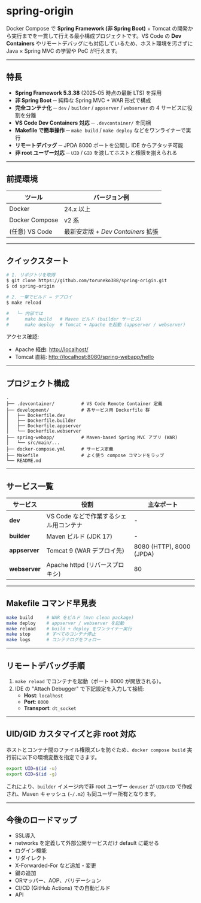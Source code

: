 # spring-origin

Docker Compose で **Spring Framework (非 Spring Boot)** + Tomcat の開発から実行までを一貫して行える最小構成プロジェクトです。VS Code の **Dev Containers** やリモートデバッグにも対応しているため、ホスト環境を汚さずに Java × Spring MVC の学習や PoC が行えます。

---

## 特長

- **Spring Framework 5.3.38** (2025‑05 時点の最新 LTS) を採用
- **非 Spring Boot** ─ 純粋な Spring MVC + WAR 形式で構成
- **完全コンテナ化** ─ `dev` / `builder` / `appserver` / `webserver` の 4 サービスに役割を分離
- **VS Code Dev Containers 対応** ─ `.devcontainer/` を同梱
- **Makefile で簡単操作** ─ `make build` / `make deploy` などをワンライナーで実行
- **リモートデバッグ** ─ JPDA 8000 ポートを公開し IDE からアタッチ可能
- **非 root ユーザー対応** ─ `UID` / `GID` を渡してホストと権限を揃えられる

---

## 前提環境

| ツール | バージョン例 |
| ------ | ------------ |
| Docker | 24.x 以上 |
| Docker Compose | v2 系 |
| (任意) VS Code | 最新安定版 + *Dev Containers* 拡張 |

---

## クイックスタート

```bash
# 1. リポジトリを取得
$ git clone https://github.com/toruneko388/spring-origin.git
$ cd spring-origin

# 2. 一撃でビルド → デプロイ
$ make reload

#   └─ 内部では
#      make build   # Maven ビルド (builder サービス)
#      make deploy  # Tomcat + Apache を起動 (appserver / webserver)
```

アクセス確認:

- Apache 経由: <http://localhost/>
- Tomcat 直結: <http://localhost:8080/spring-webapp/hello>

---

## プロジェクト構成

```
.
├── .devcontainer/          # VS Code Remote Container 定義
├── development/            # 各サービス用 Dockerfile 群
│   ├── Dockerfile.dev
│   ├── Dockerfile.builder
│   ├── Dockerfile.appserver
│   └── Dockerfile.webserver
├── spring-webapp/          # Maven-based Spring MVC アプリ (WAR)
│   └── src/main/...
├── docker-compose.yml      # サービス定義
├── Makefile                # よく使う compose コマンドをラップ
└── README.md
```

---

## サービス一覧

| サービス | 役割 | 主なポート |
| -------- | ---- | ---------- |
| **dev** | VS Code などで作業するシェル用コンテナ | - |
| **builder** | Maven ビルド (JDK 17) | - |
| **appserver** | Tomcat 9 (WAR デプロイ先) | 8080 (HTTP), 8000 (JPDA) |
| **webserver** | Apache httpd (リバースプロキシ) | 80 |

---

## Makefile コマンド早見表

```bash
make build     # WAR をビルド (mvn clean package)
make deploy    # appserver / webserver を起動
make reload    # build + deploy をワンライナー実行
make stop      # すべてのコンテナ停止
make logs      # コンテナログをフォロー
```

---

## リモートデバッグ手順

1. `make reload` でコンテナを起動（ポート 8000 が開放される）。
2. IDE の "Attach Debugger" で下記設定を入力して接続:
   - **Host**: `localhost`
   - **Port**: `8000`
   - **Transport**: `dt_socket`

---

## UID/GID カスタマイズと非 root 対応

ホストとコンテナ間のファイル権限ズレを防ぐため、`docker compose build` 実行前に以下の環境変数を指定できます。

```bash
export UID=$(id -u)
export GID=$(id -g)
```

これにより、`builder` イメージ内で非 root ユーザー `devuser` が `UID/GID` で作成され、Maven キャッシュ (`~/.m2`) も同ユーザー所有となります。

---

## 今後のロードマップ

- SSL導入
- networks を定義して外部公開サービスだけ default に載せる
- ログイン機能
- リダイレクト
- X-Forwarded-For など追加・変更
- 鍵の追加
- ORマッパー、AOP、バリデーション
- CI/CD (GitHub Actions) での自動ビルド
- API
